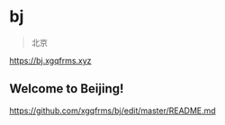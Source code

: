 # bj

> 北京

https://bj.xgqfrms.xyz

## Welcome to Beijing!



https://github.com/xgqfrms/bj/edit/master/README.md
